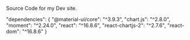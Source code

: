 Source Code for my Dev site.

 "dependencies": {
    "@material-ui/core": "^3.9.3",
    "chart.js": "^2.8.0",
    "moment": "^2.24.0",
    "react": "^16.8.6",
    "react-chartjs-2": "^2.7.6",
    "react-dom": "^16.8.6"
  }
